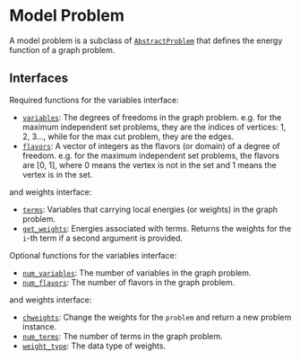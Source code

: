 # Model Problem

A model problem is a subclass of [`AbstractProblem`](@ref) that defines the energy function of a graph problem.

## Interfaces
Required functions for the variables interface:
- [`variables`](@ref): The degrees of freedoms in the graph problem.
    e.g. for the maximum independent set problems, they are the indices of vertices: 1, 2, 3...,
    while for the max cut problem, they are the edges.
- [`flavors`](@ref): A vector of integers as the flavors (or domain) of a degree of freedom.
    e.g. for the maximum independent set problems, the flavors are [0, 1], where 0 means the vertex is not in the set and 1 means the vertex is in the set.

and weights interface:
- [`terms`](@ref): Variables that carrying local energies (or weights) in the graph problem.
- [`get_weights`](@ref): Energies associated with terms. Returns the weights for the `i`-th term if a second argument is provided.

Optional functions for the variables interface:
- [`num_variables`](@ref): The number of variables in the graph problem.
- [`num_flavors`](@ref): The number of flavors in the graph problem.

and weights interface:
- [`chweights`](@ref): Change the weights for the `problem` and return a new problem instance.
- [`num_terms`](@ref): The number of terms in the graph problem.
- [`weight_type`](@ref): The data type of weights.